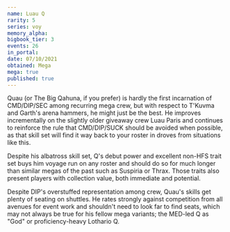 ```yaml
---
name: Luau Q
rarity: 5
series: voy
memory_alpha:
bigbook_tier: 3
events: 26
in_portal:
date: 07/10/2021
obtained: Mega
mega: true
published: true
---
```


Quau (or The Big Qahuna, if you prefer) is hardly the first incarnation of CMD/DIP/SEC among recurring mega crew, but with respect to T'Kuvma and Garth's arena hammers, he might just be the best. He improves incrementally on the slightly older giveaway crew Luau Paris and continues to reinforce the rule that CMD/DIP/SUCK should be avoided when possible, as that skill set will find it way back to your roster in droves from situations like this.

Despite his albatross skill set, Q's debut power and excellent non-HFS trait set buys him voyage run on any roster and should do so for much longer than similar megas of the past such as Suspiria or Thrax. Those traits also present players with collection value, both immediate and potential.

Despite DIP's overstuffed representation among crew, Quau's skills get plenty of seating on shuttles. He rates strongly against competition from all avenues for event work and shouldn't need to look far to find seats, which may not always be true for his fellow mega variants; the MED-led Q as "God" or proficiency-heavy Lothario Q.
